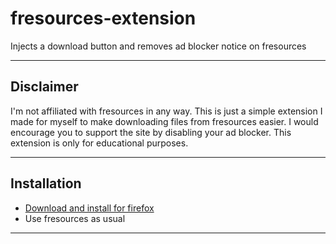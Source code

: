 # fresources-extension

Injects a download button and removes ad blocker notice on fresources

---

## Disclaimer

I'm not affiliated with fresources in any way. This is just a simple extension I made for myself to make downloading files from fresources easier. I would encourage you to support the site by disabling your ad blocker. This extension is only for educational purposes.

---

## Installation

- [Download and install for firefox](./fresources-1.1.1.xpi)
- Use fresources as usual

---
